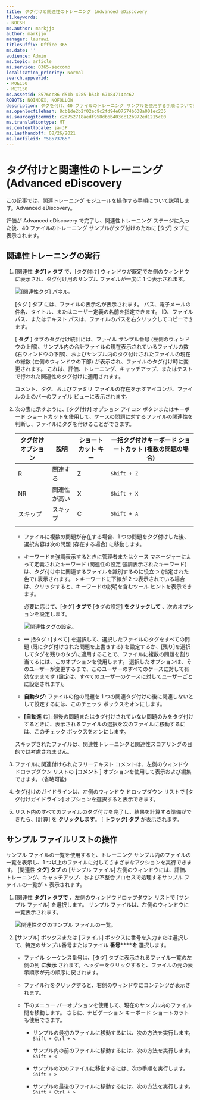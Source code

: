 ```yaml
---
title: タグ付けと関連性のトレーニング (Advanced eDiscovery
f1.keywords:
- NOCSH
ms.author: markjjo
author: markjjo
manager: laurawi
titleSuffix: Office 365
ms.date: ''
audience: Admin
ms.topic: article
ms.service: O365-seccomp
localization_priority: Normal
search.appverid:
- MOE150
- MET150
ms.assetid: 8576cc86-d51b-4285-b54b-67184714cc62
ROBOTS: NOINDEX, NOFOLLOW
description: タグを付け、40 ファイルのトレーニング サンプルを使用する手順について説明します。この手順は、Advanced eDiscovery。
ms.openlocfilehash: 8cb1de2b2f02ec9c2fd94e07574b638a001ec235
ms.sourcegitcommit: c2d752718aedf958db6b403cc12b972ed1215c00
ms.translationtype: MT
ms.contentlocale: ja-JP
ms.lasthandoff: 08/26/2021
ms.locfileid: "58573765"
---
```

# <a name="tagging-and-relevance-training-in-advanced-ediscovery"></a>タグ付けと関連性のトレーニング (Advanced eDiscovery
  
この記事では、関連トレーニング モジュールを操作する手順について説明します。Advanced eDiscovery。
  
評価が Advanced eDiscovery で完了し、関連性トレーニング ステージに入った後、40 ファイルのトレーニング サンプルがタグ付けのために [タグ] タブに表示されます。
  
## <a name="performing-relevance-training"></a>関連性トレーニングの実行

1. [関連性 **タグ] \> タブ** で、[タグ付け] ウィンドウが既定で左側のウィンドウに表示され、タグ付け用のサンプル ファイルが一度に 1 つ表示されます。

    ![[関連性タグ] パネル。](../media/0cf19ab4-b427-4a7f-8749-0f4ed9afaf58.png)
  
    [タグ **] タブ** には、ファイルの表示名が表示されます。 パス、電子メールの件名、タイトル、またはユーザー定義の名前を指定できます。 ID、ファイル パス、またはテキスト パスは、ファイルのパスを右クリックしてコピーできます。

    [ **タグ** ] タブのタグ付け統計には、ファイル サンプル番号 (左側のウィンドウの上部)、サンプル内の合計ファイルの現在表示されているファイルの数 (右ウィンドウの下部)、およびサンプル内のタグ付けされたファイルの現在の総数 (左側のウィンドウの下部) が表示され、ファイルのタグ付け時に変更されます。 これは、評価、トレーニング、キャッチアップ、またはテストで行われた関連性のタグ付けに適用されます。

    コメント、タグ、およびファミリ ファイルの存在を示すアイコンが、ファイルの上のバーのファイル ビューに表示されます。

2. 次の表に示すように、[タグ付け] オプション アイコン ボタンまたはキーボード ショートカットを使用して、ケースの問題に対するファイルの関連性を判断し、ファイルにタグを付けることができます。

   |**タグ付けオプション**|**説明**|**ショートカット キー**|**一括タグ付けキーボード ショートカット (複数の問題の場合)**|
   |-----|-----|-----|-----|
   |R  <br/> |関連する  <br/> |Z  <br/> |`Shift + Z`  <br/> |
   |NR  <br/> |関連性が高い  <br/> |X  <br/> |`Shift + X`  <br/> |
   |スキップ  <br/> |スキップ  <br/> |C  <br/> |`Shift + A`  <br/> |
   |||||

   - ファイルに複数の問題が存在する場合、1 つの問題をタグ付けした後、選択内容は次の問題 (存在する場合) に移動します。  

   - キーワードを強調表示するときに管理者またはケース マネージャーによって定義されたキーワード (関連性の設定 強調表示されたキーワード) は、タグ付け中に関連するファイルを識別するのに役立つ (指定された色で) 表示されます。 \> キーワードに下線が 2 つ表示されている場合は、クリックすると、キーワードの説明を含むツール ヒントを表示できます。

     必要に応じて、[タグ] **タブで** [タグの設定] **をクリックして** 、次のオプションを設定します。

      ![関連性タグの設定。](../media/533e89fa-7eb4-409e-ab07-f5aab9296dd8.png)
  
   - **一** 括タグ : [すべて] を選択して、選択したファイルのタグをすべての問題 (既にタグ付けされた問題を上書きする) を設定するか、[残り]を選択してタグを残りのタグに適用することで、ファイルに複数の問題を割り当てるには、このオプションを使用します。 選択したオプションは、そのユーザーが変更するまで、このユーザーのすべてのケースに対して有効なままです (設定は、すべてのユーザーのケースに対してユーザーごとに設定されます)。

   - **自動タグ**: ファイルの他の問題を 1 つの関連タグ付けの後に関連しないとして設定するには、このチェック ボックスをオンにします。

   - **[自動進** む]: 最後の問題またはタグ付けされていない問題のみをタグ付けするときに、表示されるファイルの選択を次のファイルに移動するには、このチェック ボックスをオンにします。

    スキップされたファイルは、関連性トレーニングと関連性スコアリングの目的では考慮されません。

3. ファイルに関連付けられたフリーテキスト コメントは、左側のウィンドウ ドロップダウン リストの **[コメント** ] オプションを使用して表示および編集できます。 (省略可能)

4. タグ付けのガイドラインは、左側のウィンドウ ドロップダウン リストで [タグ付けガイドライン] オプションを選択すると表示できます。

5. リスト内のすべてのファイルのタグ付けを完了し、結果を計算する準備ができたら、[計算] を **クリックします**。 [ **トラック] タブ** が表示されます。  

## <a name="working-with-the-sample-files-list"></a>サンプル ファイルリストの操作

サンプル ファイルの一覧を使用すると、トレーニング サンプル内のファイルの一覧を表示し、1 つ以上のファイルに対してさまざまなアクションを実行できます。 [関連性 **タグ] タブ** の [サンプル ファイル] 左側のウィンドウには、評価、トレーニング、キャッチアップ、および不整合プロセスで処理するサンプル ファイルの一覧が \> 表示されます。
  
1. [関連性 **タグ] \> タブで** 、左側のウィンドウドロップダウン リストで [サンプル ファイル] を選択します。 サンプル ファイルは、左側のウィンドウに一覧表示されます。

    ![関連性タグのサンプル ファイルの一覧。](../media/fd058bdd-645a-4af1-a1eb-bff08581cb18.png)
  
2. [サンプル] ボックスまたは [ファイル] ボックスに番号を入力または選択して、特定のサンプル番号またはファイル **番号****を** 選択します。

   - ファイル シーケンス番号は、[タグ] タブに表示されるファイル一覧の左側の列 **に表示** されます。ヘッダーをクリックすると、ファイルの元の表示順序が元の順序に戻されます。

   - ファイル行をクリックすると、右側のウィンドウにコンテンツが表示されます。

   - 下のメニュー バーオプションを使用して、現在のサンプル内のファイル間を移動します。 さらに、ナビゲーション キーボード ショートカットも使用できます。
  
     - サンプルの最初のファイルに移動するには、次の方法を実行します。 `Shift + Ctrl + <`

     - サンプル内の前のファイルに移動するには、次の方法を実行します。 `Shift + <`

     - サンプルの次のファイルに移動するには、次の手順を実行します。 `Shift + >`

     - サンプルの最後のファイルに移動するには、次の方法を実行します。 `Shift + Ctrl + >`
